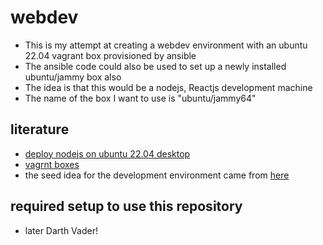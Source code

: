 # webdev

* This is my attempt at creating a webdev environment with an ubuntu 22.04 vagrant box provisioned by ansible
* The ansible code could also be used to set up a newly installed ubuntu/jammy box also
* The idea is that this would be a nodejs, Reactjs development machine
* The name of the box I want to use is "ubuntu/jammy64"

## literature

* [deploy nodejs on ubuntu 22.04 desktop](https://www.techrepublic.com/article/deploy-node-js-ubuntu/)
* [vagrnt boxes](https://app.vagrantup.com/boxes/search?utf8=%E2%9C%93&sort=downloads&provider=&q=ubuntu%2Fjammy64)
* the seed idea for the development environment came from [here](https://fedoramagazine.org/using-ansible-provision-vagrant-boxes/)

## required setup to use this repository
* later Darth Vader!